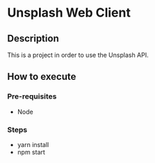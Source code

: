 # Unsplash Web Client

## Description

This is a project in order to use the Unsplash API.

## How to execute

### Pre-requisites

- Node

### Steps

- yarn install
- npm start
